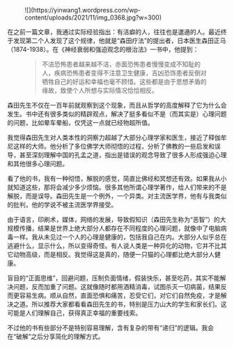 <div class="wp-block-image">

<figure class="aligncenter size-medium">![](https://yinwang1.wordpress.com/wp-content/uploads/2021/11/img_0368.jpg?w=300)</figure>

</div>

在之前一篇文章，我通过实际经验指出：有洁癖的人，往往也是邋遢的人。最近终于发现第二个人发现了这个规律，他就是“森田疗法”的提出者，日本医生森田正马（1874-1938）。在《神经衰弱和强迫观念的根治法》一书中，他提到：

<figure class="wp-block-pullquote">

> 不洁恐怖患者越来越不洁，赤面恐怖患者慢慢变成不知耻的人，疾病恐怖患者变得不注意卫生健康，吉凶恐饰患者反倒对牺牲自己的好运和幸福也毫不顾惜。这些都是由于思想矛盾的缘故，致使个人所想与实际情况恰恰相反。

</figure>

森田先生不仅在一百年前就观察到这个现象，而且从哲学的高度解释了它为什么会发生。书中还有很多类似的精辟观点，解决了挺多看似不是（而其实是）心理问题的问题，比如晕车晕船，仅凭这一点就已经物超所值。

我觉得森田先生对人类本性的洞察力超越了大部分心理学家和医生，接近了释伽牟尼这样的大师。他分析了多位佛学大师彻悟的过程，分析了佛教的一些启发和误导，甚至深刻理解中国的孔孟之道，指出是错误的观念导致了很多人形成强迫心理和其他很多心理问题。

看了他的书，我有一种彻悟，解脱的感觉，简直比佛经和冥想还有效。如果我从小就知道这些，那将会减少多少烦恼。很多其他所谓心理学著作，给人们带来的不是解脱，而是误导。森田先生是一个例外，一个异类。对主流医学界，他有与我类似的批判，他的学说不被主流医学界接受。

由于语言，印刷术，媒体，网络的发展，导致假知识（森田先生称为“恶智”）的大规模传播，结果是世界上绝大部分人都存在不同程度的心理问题，就像中了电脑病毒一样。我从未见过一个人的心理是健康的，包括我自己在内。大部分人似乎总在逃避什么，显示什么，所以变得奇怪。有人说人类是一种异化的动物，它并不比其它动物高级，而是相反。我觉得这是真的，随便一只猫的心理都比绝大部分人健康。

盲目的“正面思维”，回避问题，压制负面情绪，假装快乐，甚至吃药，其实不能解决问题，反而加重了问题。这就像随时都用酒精消毒，试图杀灭一切病菌，结果反而更容易生病。顺从自然，直面恐惧和痛苦，忍受它们，对它们自然免疫，才是解决之道。所以推荐大家都看看森田先生的书，特别是压力山大的学生和家长们。这可能是人们理解自己，获得真正幸福的重要线索。

不过他的书有些部分不是特别容易理解，含有复杂的带有“递归”的逻辑。我会在“破解”之后分享简化的理解方式。
